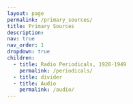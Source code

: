 ```yaml
---
layout: page
permalink: /primary_sources/
title: Primary Sources
description:
nav: true
nav_order: 1
dropdown: true
children:
  - title: Radio Periodicals, 1928-1949
    permalink: /periodicals/
  - title: divider
  - title: Audio
    permalink: /audio/
---
```



